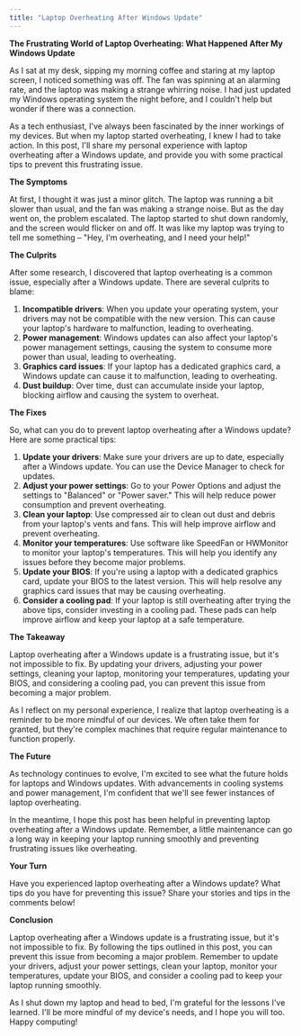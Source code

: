 ```yaml
---
title: "Laptop Overheating After Windows Update"
---
```


**The Frustrating World of Laptop Overheating: What Happened After My Windows Update**

As I sat at my desk, sipping my morning coffee and staring at my laptop screen, I noticed something was off. The fan was spinning at an alarming rate, and the laptop was making a strange whirring noise. I had just updated my Windows operating system the night before, and I couldn't help but wonder if there was a connection.

As a tech enthusiast, I've always been fascinated by the inner workings of my devices. But when my laptop started overheating, I knew I had to take action. In this post, I'll share my personal experience with laptop overheating after a Windows update, and provide you with some practical tips to prevent this frustrating issue.

**The Symptoms**

At first, I thought it was just a minor glitch. The laptop was running a bit slower than usual, and the fan was making a strange noise. But as the day went on, the problem escalated. The laptop started to shut down randomly, and the screen would flicker on and off. It was like my laptop was trying to tell me something – "Hey, I'm overheating, and I need your help!"

**The Culprits**

After some research, I discovered that laptop overheating is a common issue, especially after a Windows update. There are several culprits to blame:

1. **Incompatible drivers**: When you update your operating system, your drivers may not be compatible with the new version. This can cause your laptop's hardware to malfunction, leading to overheating.
2. **Power management**: Windows updates can also affect your laptop's power management settings, causing the system to consume more power than usual, leading to overheating.
3. **Graphics card issues**: If your laptop has a dedicated graphics card, a Windows update can cause it to malfunction, leading to overheating.
4. **Dust buildup**: Over time, dust can accumulate inside your laptop, blocking airflow and causing the system to overheat.

**The Fixes**

So, what can you do to prevent laptop overheating after a Windows update? Here are some practical tips:

1. **Update your drivers**: Make sure your drivers are up to date, especially after a Windows update. You can use the Device Manager to check for updates.
2. **Adjust your power settings**: Go to your Power Options and adjust the settings to "Balanced" or "Power saver." This will help reduce power consumption and prevent overheating.
3. **Clean your laptop**: Use compressed air to clean out dust and debris from your laptop's vents and fans. This will help improve airflow and prevent overheating.
4. **Monitor your temperatures**: Use software like SpeedFan or HWMonitor to monitor your laptop's temperatures. This will help you identify any issues before they become major problems.
5. **Update your BIOS**: If you're using a laptop with a dedicated graphics card, update your BIOS to the latest version. This will help resolve any graphics card issues that may be causing overheating.
6. **Consider a cooling pad**: If your laptop is still overheating after trying the above tips, consider investing in a cooling pad. These pads can help improve airflow and keep your laptop at a safe temperature.

**The Takeaway**

Laptop overheating after a Windows update is a frustrating issue, but it's not impossible to fix. By updating your drivers, adjusting your power settings, cleaning your laptop, monitoring your temperatures, updating your BIOS, and considering a cooling pad, you can prevent this issue from becoming a major problem.

As I reflect on my personal experience, I realize that laptop overheating is a reminder to be more mindful of our devices. We often take them for granted, but they're complex machines that require regular maintenance to function properly.

**The Future**

As technology continues to evolve, I'm excited to see what the future holds for laptops and Windows updates. With advancements in cooling systems and power management, I'm confident that we'll see fewer instances of laptop overheating.

In the meantime, I hope this post has been helpful in preventing laptop overheating after a Windows update. Remember, a little maintenance can go a long way in keeping your laptop running smoothly and preventing frustrating issues like overheating.

**Your Turn**

Have you experienced laptop overheating after a Windows update? What tips do you have for preventing this issue? Share your stories and tips in the comments below!

**Conclusion**

Laptop overheating after a Windows update is a frustrating issue, but it's not impossible to fix. By following the tips outlined in this post, you can prevent this issue from becoming a major problem. Remember to update your drivers, adjust your power settings, clean your laptop, monitor your temperatures, update your BIOS, and consider a cooling pad to keep your laptop running smoothly.

As I shut down my laptop and head to bed, I'm grateful for the lessons I've learned. I'll be more mindful of my device's needs, and I hope you will too. Happy computing!